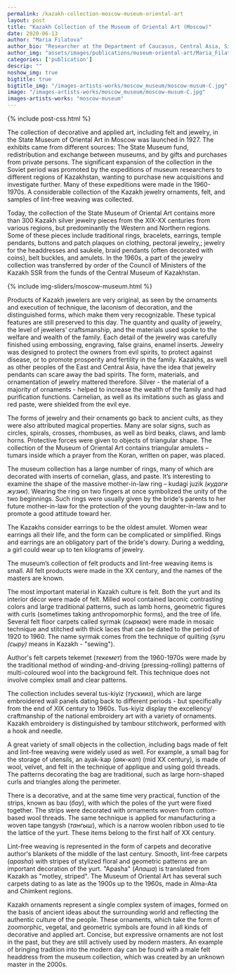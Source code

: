 ```yaml
---
permalink: /kazakh-collection-moscow-museum-oriental-art
layout: post
title: "Kazakh Collection of the Museum of Oriental Art (Moscow)"
date: 2020-06-13
author: "Maria Filatova"
author_bio: "Researcher at the Department of Caucasus, Central Asia, Siberia and Far North of the State Museum of Oriental Art, Moscow, Russia."
author_img: "assets/images/publications/museum-oriental-art/Maria_Filatova.jpeg"
categories: ['publication']
descrip: ""
noshow_img: true
bigtitle: true
bigtitle_img: "/images-artists-works/moscow_museum/moscow-musum-C.jpg" 
image: "/images-artists-works/moscow_museum/moscow-musum-C.jpg"
images-artists-works: "moscow-museum"
---
```


{% include post-css.html %}

<style>

  #imgMoscowmuseum {
    display: block;
    margin-left: auto;
    margin-right: auto;
    height: auto;
    width: 450px;
  }

  .post-bigtitle > div > h1 {
    font-size: 5.2rem;
  }

  ul:not(.usa-sidenav-list) > li {
    list-style-type: "– ";
    margin-bottom: 0!important;
  }

img {
  display: block; 
  margin-left: auto; 
  margin-right: auto; 
  max-height: 500px;
  width: auto; 
}

.footnotes p {
  color: #000; 
}
</style>

The collection of decorative and applied art, including felt and jewelry, in the State Museum of Oriental Art in Moscow was launched in 1927. The exhibits came from different sources: The State Museum fund, redistribution and exchange between museums, and by gifts and purchases from private persons. The significant expansion of the collection in the Soviet period was promoted by the expeditions of museum researchers to different regions of Kazakhstan, wanting to purchase new acquisitions and investigate further. Many of these expeditions were made in the 1960-1970s. A considerable collection of the Kazakh jewelry ornaments, felt, and samples of lint-free weaving was collected.

Today, the collection of the State Museum of Oriental Art contains more than 300 Kazakh silver jewelry pieces from the XIX-XX centuries from various regions, but predominantly the Western and Northern regions. Some of these pieces include traditional rings, bracelets, earrings, temple pendants, buttons and patch plaques on clothing, pectoral jewelry,; jewelry for the headdresses and saukele, braid pendants (often decorated with coins), belt buckles, and amulets. In the 1960s, a part of the jewelry collection was transferred by order of the Council of Ministers of the Kazakh SSR from the funds of the Central Museum of Kazakhstan.

{% include img-sliders/moscow-museum.html %}

Products of Kazakh jewelers are very original, as seen by the ornaments and execution of technique, the laconism of decoration, and the distinguished forms, which make them very recognizable. These typical features are still preserved to this day. The quantity and quality of jewelry, the level of jewelers’ craftsmanship, and the materials used spoke to the welfare and wealth of the family. Each detail of the jewelry was carefully finished using embossing, engraving, false grains, enamel inserts. Jewelry was designed to protect the owners from evil spirits, to protect against disease, or to promote prosperity and fertility in the family. Kazakhs, as well as other peoples of the East and Central Asia, have the idea that jewelry pendants can scare away the bad spirits. The form, materials, and ornamentation of jewelry mattered therefore. Silver - the material of a majority of ornaments - helped to increase the wealth of the family and had purification functions. Carnelian, as well as its imitations such as glass and red paste, were shielded from the evil eye.

The forms of jewelry and their ornaments go back to ancient cults, as they were also attributed magical properties. Many are solar signs, such as circles, spirals, crosses, rhombuses, as well as bird beaks, claws, and lamb horns. Protective forces were given to objects of triangular shape. The collection of the Museum of Oriental Art contains triangular amulets – tumars inside which a prayer from the Koran, written on paper, was placed.

The museum collection has a large number of rings, many of which are decorated with inserts of cornelian, glass, and paste. It’s interesting to examine the shape of the massive mother-in-law ring – kudagi juzik (_кудаги жузик_). Wearing the ring on two fingers at once symbolized the unity of the two beginnings. Such rings were usually given by the bride's parents to her future mother-in-law for the protection of the young daughter-in-law and to promote a good attitude toward her. 

The Kazakhs consider earrings to be the oldest amulet. Women wear earrings all their life, and the form can be complicated or simplified. Rings and earrings are an obligatory part of the bride's dowry. During a wedding, a girl could wear up to ten kilograms of jewelry.

The museum’s collection of felt products and lint-free weaving items is small. All felt products were made in the XX century, and the names of the masters are known.

The most important material in Kazakh culture is felt. Both the yurt and its interior décor were made of felt. Milled wool contained laconic contrasting colors and large traditional patterns, such as lamb horns, geometric figures with curls (sometimes taking anthropomorphic forms), and the tree of life.
Several felt floor carpets called syrmak (_сырмак_) were made in mosaic technique and stitched with thick laces that can be dated to the period of 1920 to 1960. The name syrmak comes from the technique of quilting _(syru (сыру)_ means in Kazakh - "sewing").

Author's felt carpets tekemet (_текемет_) from the 1960-1970s were made by the traditional method of winding-and-driving (pressing-rolling) patterns of multi-coloured wool into the background felt. This technique does not involve complex small and clear patterns.

The collection includes several tus-kiyiz (_тускииз_), which are large embroidered wall panels dating back to different periods - but specifically from the end of XIX century to 1960s. Tus-kiyiz display the excellency/ craftmanship of the national embroidery art with a variety of ornaments. Kazakh embroidery is distinguished by tambour stitchwork, performed with a hook and needle.

A great variety of small objects in the collection, including bags made of felt and lint-free weaving were widely used as well. For example, a small bag for the storage of utensils, an ayak-kap (_аяк-кап_) (mid XX century), is made of wool, velvet, and felt in the technique of applique and using gold threads. The patterns decorating the bag are traditional, such as large horn-shaped curls and triangles along the perimeter.

There is a decorative, and at the same time very practical, function of the strips, known as bau (_бау_), with which the poles of the yurt were fixed together. The strips were decorated with ornaments woven from cotton-based wool threads. The same technique is applied for manufacturing a woven tape tangysh (_тангыш_), which is a narrow woolen ribbon used to tie the lattice of the yurt. These items belong to the first half of XX century.

Lint-free weaving is represented in the form of carpets and decorative author's blankets of the middle of the last century. Smooth, lint-free carpets (_apasha_) with stripes of stylized floral and geometric patterns are an important decoration of the yurt. "Apasha" (_Апаша_) is translated from Kazakh as "motley, striped". The Museum of Oriental Art has several such carpets dating to as late as the 1900s up to the 1960s, made in Alma-Ata and Chimkent regions.

Kazakh ornaments represent a single complex system of images, formed on the basis of ancient ideas about the surrounding world and reflecting the authentic culture of the people. These ornaments, which take the form of zoomorphic, vegetal, and geometric symbols are found in all kinds of decorative and applied art. Concise, but expressive ornaments are not lost in the past, but they are still actively used by modern masters. An example of bringing tradition into the modern day can be found with a male felt headdress from the museum collection, which was created by an unknown master in the 2000s.

<!--
2154 III Syrmak (Сырмак)
2287 III Kasteev Abylkhan, “Interior of the yurt” 
3450 Tus-kiyiz (туcкииз), Kazakhstan, end of XIX century
3452 III small bag for storage of utensils ayak-ka. Mid-XX, felt, velvet, golden threads, applique -2 фото
6379 III Felt rug Tekemet (Текемет) Author: Stybaeva K., Chimkent, 1960-1971 
7897 III Tus-kiyiz (туcкииз), Author: Jiimbaeva, 1913
7899 III Tus-kiyiz (туcкииз), Author: Bekturanova, 1900
8014 III (49023) кп Mother-in-law ring kudagi juzik (кудаги жузик ), Western Kazakhstan, Mangystau, XIX century
9225 III Men belt, Southern Kazakhstan, Taldy-Kurgan region, XIX century 
49060 кп Amulet, end of XIX century
A detail of pectoral jewelry onirdjiek (онирджиек), Western Kazakhstan, first quarter of XX century
Rings, Western Kazakhstan, first quarter of XX century
-->